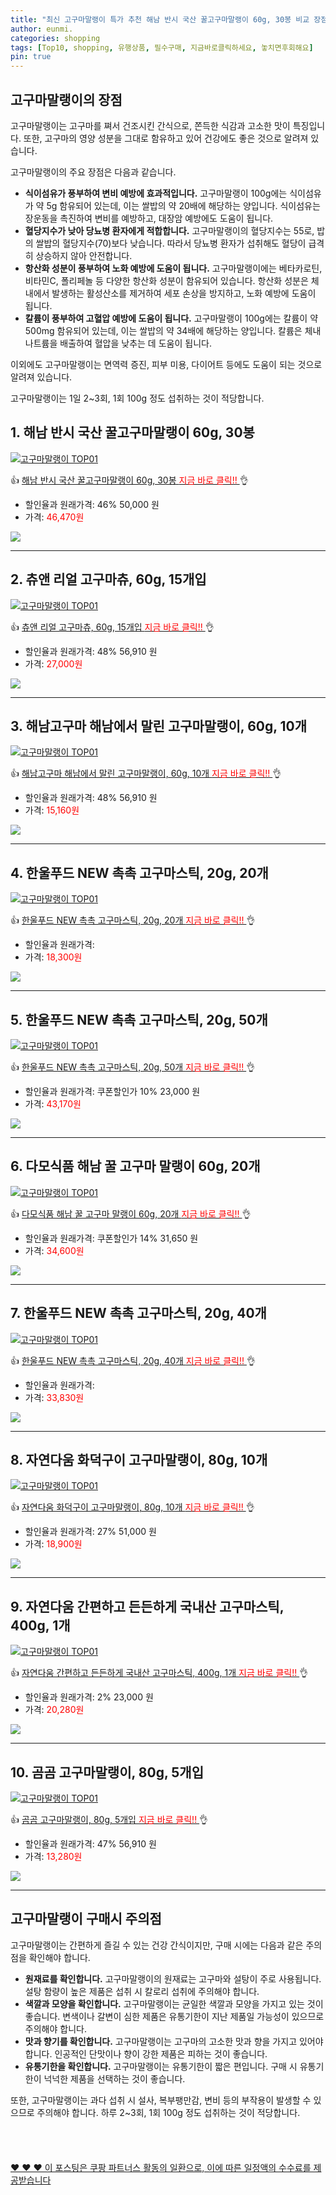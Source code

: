 ```yaml
---
title: "최신 고구마말랭이 특가 추천 해남 반시 국산 꿀고구마말랭이 60g, 30봉 비교 장점"
author: eunmi.
categories: shopping
tags: [Top10, shopping, 유행상품, 필수구매, 지금바로클릭하세요, 놓치면후회해요]
pin: true
---
```

## 고구마말랭이의 장점

고구마말랭이는 고구마를 쪄서 건조시킨 간식으로, 쫀득한 식감과 고소한 맛이 특징입니다. 또한, 고구마의 영양 성분을 그대로 함유하고 있어 건강에도 좋은 것으로 알려져 있습니다.

고구마말랭이의 주요 장점은 다음과 같습니다.

* **식이섬유가 풍부하여 변비 예방에 효과적입니다.** 고구마말랭이 100g에는 식이섬유가 약 5g 함유되어 있는데, 이는 쌀밥의 약 20배에 해당하는 양입니다. 식이섬유는 장운동을 촉진하여 변비를 예방하고, 대장암 예방에도 도움이 됩니다.
* **혈당지수가 낮아 당뇨병 환자에게 적합합니다.** 고구마말랭이의 혈당지수는 55로, 밥의 쌀밥의 혈당지수(70)보다 낮습니다. 따라서 당뇨병 환자가 섭취해도 혈당이 급격히 상승하지 않아 안전합니다.
* **항산화 성분이 풍부하여 노화 예방에 도움이 됩니다.** 고구마말랭이에는 베타카로틴, 비타민C, 폴리페놀 등 다양한 항산화 성분이 함유되어 있습니다. 항산화 성분은 체내에서 발생하는 활성산소를 제거하여 세포 손상을 방지하고, 노화 예방에 도움이 됩니다.
* **칼륨이 풍부하여 고혈압 예방에 도움이 됩니다.** 고구마말랭이 100g에는 칼륨이 약 500mg 함유되어 있는데, 이는 쌀밥의 약 34배에 해당하는 양입니다. 칼륨은 체내 나트륨을 배출하여 혈압을 낮추는 데 도움이 됩니다.

이외에도 고구마말랭이는 면역력 증진, 피부 미용, 다이어트 등에도 도움이 되는 것으로 알려져 있습니다.

고구마말랭이는 1일 2~3회, 1회 100g 정도 섭취하는 것이 적당합니다.

   

## 1. 해남 반시 국산 꿀고구마말랭이 60g, 30봉

[![고구마말랭이 TOP01](https://thumbnail8.coupangcdn.com/thumbnails/remote/230x230ex/image/vendor_inventory/3b86/4f690693e79fe3a92163f5541ba1b80328930d4d173d6c9324888b5b2037.jpg)](https://link.coupang.com/re/AFFSDP?lptag=AF3617701&subid=GithubCoopas&pageKey=6625587003&traceid=V0-153&itemId=12717618022&vendorItemId=82838468553)


👍 [해남 반시 국산 꿀고구마말랭이 60g, 30봉 <font color=red> 지금 바로 클릭!! </font> ](https://link.coupang.com/re/AFFSDP?lptag=AF3617701&subid=GithubCoopas&pageKey=6625587003&traceid=V0-153&itemId=12717618022&vendorItemId=82838468553) 👌 


- 할인율과 원래가격: 46%  50,000   원
- 가격: <span style='color:red'>46,470원</span>

[![](/discount_price.png)](https://link.coupang.com/re/AFFSDP?lptag=AF3617701&subid=GithubCoopas&pageKey=6625587003&traceid=V0-153&itemId=12717618022&vendorItemId=82838468553)

---


   

## 2. 츄앤 리얼 고구마츄, 60g, 15개입

[![고구마말랭이 TOP01](https://thumbnail9.coupangcdn.com/thumbnails/remote/230x230ex/image/retail/images/156188619879162-e442d5f0-0e44-462c-ace7-606934436574.jpg)](https://link.coupang.com/re/AFFSDP?lptag=AF3617701&subid=GithubCoopas&pageKey=25815283&traceid=V0-153&itemId=17905522092&vendorItemId=85068267820)


👍 [츄앤 리얼 고구마츄, 60g, 15개입 <font color=red> 지금 바로 클릭!! </font> ](https://link.coupang.com/re/AFFSDP?lptag=AF3617701&subid=GithubCoopas&pageKey=25815283&traceid=V0-153&itemId=17905522092&vendorItemId=85068267820) 👌 


- 할인율과 원래가격: 48%  56,910   원
- 가격: <span style='color:red'>27,000원</span>

[![](/discount_price.png)](https://link.coupang.com/re/AFFSDP?lptag=AF3617701&subid=GithubCoopas&pageKey=25815283&traceid=V0-153&itemId=17905522092&vendorItemId=85068267820)

---


   

## 3. 해남고구마 해남에서 말린 고구마말랭이, 60g, 10개

[![고구마말랭이 TOP01](https://thumbnail7.coupangcdn.com/thumbnails/remote/230x230ex/image/retail/images/504212952931897-b1deb227-440b-4429-a669-c010ac49b124.jpg)](https://link.coupang.com/re/AFFSDP?lptag=AF3617701&subid=GithubCoopas&pageKey=4884011106&traceid=V0-153&itemId=6360832489&vendorItemId=73656088647)


👍 [해남고구마 해남에서 말린 고구마말랭이, 60g, 10개 <font color=red> 지금 바로 클릭!! </font> ](https://link.coupang.com/re/AFFSDP?lptag=AF3617701&subid=GithubCoopas&pageKey=4884011106&traceid=V0-153&itemId=6360832489&vendorItemId=73656088647) 👌 


- 할인율과 원래가격: 48%  56,910   원
- 가격: <span style='color:red'>15,160원</span>

[![](/discount_price.png)](https://link.coupang.com/re/AFFSDP?lptag=AF3617701&subid=GithubCoopas&pageKey=4884011106&traceid=V0-153&itemId=6360832489&vendorItemId=73656088647)

---


   

## 4. 한울푸드 NEW 촉촉 고구마스틱, 20g, 20개

[![고구마말랭이 TOP01](https://thumbnail10.coupangcdn.com/thumbnails/remote/230x230ex/image/retail/images/2515477593367421-1db615c0-0201-4448-a83f-66a03c330364.jpg)](https://link.coupang.com/re/AFFSDP?lptag=AF3617701&subid=GithubCoopas&pageKey=1082876317&traceid=V0-153&itemId=12262982789&vendorItemId=70035481525)


👍 [한울푸드 NEW 촉촉 고구마스틱, 20g, 20개 <font color=red> 지금 바로 클릭!! </font> ](https://link.coupang.com/re/AFFSDP?lptag=AF3617701&subid=GithubCoopas&pageKey=1082876317&traceid=V0-153&itemId=12262982789&vendorItemId=70035481525) 👌 


- 할인율과 원래가격: 
- 가격: <span style='color:red'>18,300원</span>

[![](/discount_price.png)](https://link.coupang.com/re/AFFSDP?lptag=AF3617701&subid=GithubCoopas&pageKey=1082876317&traceid=V0-153&itemId=12262982789&vendorItemId=70035481525)

---


   

## 5. 한울푸드 NEW 촉촉 고구마스틱, 20g, 50개

[![고구마말랭이 TOP01](https://thumbnail9.coupangcdn.com/thumbnails/remote/230x230ex/image/vendor_inventory/04fb/2b6af7e413daf452ead6cfe297f092606482ca305c247df5fb6859ad9548.jpg)](https://link.coupang.com/re/AFFSDP?lptag=AF3617701&subid=GithubCoopas&pageKey=1082876317&traceid=V0-153&itemId=9522109574&vendorItemId=83697686699)


👍 [한울푸드 NEW 촉촉 고구마스틱, 20g, 50개 <font color=red> 지금 바로 클릭!! </font> ](https://link.coupang.com/re/AFFSDP?lptag=AF3617701&subid=GithubCoopas&pageKey=1082876317&traceid=V0-153&itemId=9522109574&vendorItemId=83697686699) 👌 


- 할인율과 원래가격: 쿠폰할인가 10%  23,000   원
- 가격: <span style='color:red'>43,170원</span>

[![](/discount_price.png)](https://link.coupang.com/re/AFFSDP?lptag=AF3617701&subid=GithubCoopas&pageKey=1082876317&traceid=V0-153&itemId=9522109574&vendorItemId=83697686699)

---


   

## 6. 다모식품 해남 꿀 고구마 말랭이 60g, 20개

[![고구마말랭이 TOP01](https://thumbnail6.coupangcdn.com/thumbnails/remote/230x230ex/image/vendor_inventory/a31c/0d23094ac3081c44ce156514a0b81b9d9bb0f0d9c76c9394ab6302123965.jpg)](https://link.coupang.com/re/AFFSDP?lptag=AF3617701&subid=GithubCoopas&pageKey=7015148639&traceid=V0-153&itemId=15593159519&vendorItemId=82812016553)


👍 [다모식품 해남 꿀 고구마 말랭이 60g, 20개 <font color=red> 지금 바로 클릭!! </font> ](https://link.coupang.com/re/AFFSDP?lptag=AF3617701&subid=GithubCoopas&pageKey=7015148639&traceid=V0-153&itemId=15593159519&vendorItemId=82812016553) 👌 


- 할인율과 원래가격: 쿠폰할인가 14%  31,650   원
- 가격: <span style='color:red'>34,600원</span>

[![](/discount_price.png)](https://link.coupang.com/re/AFFSDP?lptag=AF3617701&subid=GithubCoopas&pageKey=7015148639&traceid=V0-153&itemId=15593159519&vendorItemId=82812016553)

---


   

## 7. 한울푸드 NEW 촉촉 고구마스틱, 20g, 40개

[![고구마말랭이 TOP01](https://thumbnail9.coupangcdn.com/thumbnails/remote/230x230ex/image/retail/images/f9cf7125-4a09-4b31-b618-43a929dca0797929920807769682051.png)](https://link.coupang.com/re/AFFSDP?lptag=AF3617701&subid=GithubCoopas&pageKey=1082876317&traceid=V0-153&itemId=19225055589&vendorItemId=86341713231)


👍 [한울푸드 NEW 촉촉 고구마스틱, 20g, 40개 <font color=red> 지금 바로 클릭!! </font> ](https://link.coupang.com/re/AFFSDP?lptag=AF3617701&subid=GithubCoopas&pageKey=1082876317&traceid=V0-153&itemId=19225055589&vendorItemId=86341713231) 👌 


- 할인율과 원래가격: 
- 가격: <span style='color:red'>33,830원</span>

[![](/discount_price.png)](https://link.coupang.com/re/AFFSDP?lptag=AF3617701&subid=GithubCoopas&pageKey=1082876317&traceid=V0-153&itemId=19225055589&vendorItemId=86341713231)

---


   

## 8. 자연다움 화덕구이 고구마말랭이, 80g, 10개

[![고구마말랭이 TOP01](https://thumbnail9.coupangcdn.com/thumbnails/remote/230x230ex/image/rs_quotation_api/udq87jha/6b17b5c54c474ef486306d30108ff076.jpg)](https://link.coupang.com/re/AFFSDP?lptag=AF3617701&subid=GithubCoopas&pageKey=5190173477&traceid=V0-153&itemId=7203841415&vendorItemId=74495404699)


👍 [자연다움 화덕구이 고구마말랭이, 80g, 10개 <font color=red> 지금 바로 클릭!! </font> ](https://link.coupang.com/re/AFFSDP?lptag=AF3617701&subid=GithubCoopas&pageKey=5190173477&traceid=V0-153&itemId=7203841415&vendorItemId=74495404699) 👌 


- 할인율과 원래가격: 27%  51,000   원
- 가격: <span style='color:red'>18,900원</span>

[![](/discount_price.png)](https://link.coupang.com/re/AFFSDP?lptag=AF3617701&subid=GithubCoopas&pageKey=5190173477&traceid=V0-153&itemId=7203841415&vendorItemId=74495404699)

---


   

## 9. 자연다움 간편하고 든든하게 국내산 고구마스틱, 400g, 1개

[![고구마말랭이 TOP01](https://thumbnail8.coupangcdn.com/thumbnails/remote/230x230ex/image/retail/images/6241066907130160-ffce2f1e-3872-4b26-9a83-f0d49aa38d16.jpg)](https://link.coupang.com/re/AFFSDP?lptag=AF3617701&subid=GithubCoopas&pageKey=2286102465&traceid=V0-153&itemId=19282628285&vendorItemId=71914093845)


👍 [자연다움 간편하고 든든하게 국내산 고구마스틱, 400g, 1개 <font color=red> 지금 바로 클릭!! </font> ](https://link.coupang.com/re/AFFSDP?lptag=AF3617701&subid=GithubCoopas&pageKey=2286102465&traceid=V0-153&itemId=19282628285&vendorItemId=71914093845) 👌 


- 할인율과 원래가격: 2%  23,000   원
- 가격: <span style='color:red'>20,280원</span>

[![](/discount_price.png)](https://link.coupang.com/re/AFFSDP?lptag=AF3617701&subid=GithubCoopas&pageKey=2286102465&traceid=V0-153&itemId=19282628285&vendorItemId=71914093845)

---


   

## 10. 곰곰 고구마말랭이, 80g, 5개입

[![고구마말랭이 TOP01](https://thumbnail10.coupangcdn.com/thumbnails/remote/230x230ex/image/retail/images/1814683498495678-73345b7f-e31a-4a5c-b39e-dc64473c4301.jpg)](https://link.coupang.com/re/AFFSDP?lptag=AF3617701&subid=GithubCoopas&pageKey=1122500270&traceid=V0-153&itemId=2088340480&vendorItemId=70087324888)


👍 [곰곰 고구마말랭이, 80g, 5개입 <font color=red> 지금 바로 클릭!! </font> ](https://link.coupang.com/re/AFFSDP?lptag=AF3617701&subid=GithubCoopas&pageKey=1122500270&traceid=V0-153&itemId=2088340480&vendorItemId=70087324888) 👌 


- 할인율과 원래가격: 47%  56,910   원
- 가격: <span style='color:red'>13,280원</span>

[![](/discount_price.png)](https://link.coupang.com/re/AFFSDP?lptag=AF3617701&subid=GithubCoopas&pageKey=1122500270&traceid=V0-153&itemId=2088340480&vendorItemId=70087324888)

---
## 고구마말랭이 구매시 주의점

고구마말랭이는 간편하게 즐길 수 있는 건강 간식이지만, 구매 시에는 다음과 같은 주의점을 확인해야 합니다.

* **원재료를 확인합니다.** 고구마말랭이의 원재료는 고구마와 설탕이 주로 사용됩니다. 설탕 함량이 높은 제품은 섭취 시 칼로리 섭취에 주의해야 합니다.
* **색깔과 모양을 확인합니다.** 고구마말랭이는 균일한 색깔과 모양을 가지고 있는 것이 좋습니다. 변색이나 갈변이 심한 제품은 유통기한이 지난 제품일 가능성이 있으므로 주의해야 합니다.
* **맛과 향기를 확인합니다.** 고구마말랭이는 고구마의 고소한 맛과 향을 가지고 있어야 합니다. 인공적인 단맛이나 향이 강한 제품은 피하는 것이 좋습니다.
* **유통기한을 확인합니다.** 고구마말랭이는 유통기한이 짧은 편입니다. 구매 시 유통기한이 넉넉한 제품을 선택하는 것이 좋습니다.

또한, 고구마말랭이는 과다 섭취 시 설사, 복부팽만감, 변비 등의 부작용이 발생할 수 있으므로 주의해야 합니다. 하루 2~3회, 1회 100g 정도 섭취하는 것이 적당합니다.<br><br><br><br><br> [ ❤ ❤ ❤ 이 포스팅은 쿠팡 파트너스 활동의 일환으로, 이에 따른 일정액의 수수료를 제공받습니다](https://link.coupang.com/a/bcEFyh)